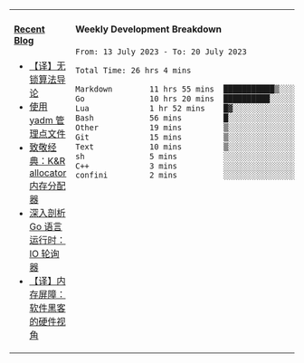 <table width="960px">
<tr>
<td valign="top" width="50%">

#### <a href="https://www.kongjun18.me" target="_blank">Recent Blog</a>

<!-- BLOG-POST-LIST:START -->
- [【译】无锁算法导论](https://kongjun18.github.io/posts/2023/07/14/)
- [使用 yadm 管理点文件](https://kongjun18.github.io/posts/2023/04/07/)
- [致敬经典：K&amp;R allocator 内存分配器](https://kongjun18.github.io/posts/2022/12/12/)
- [深入剖析 Go 语言运行时：IO 轮询器](https://kongjun18.github.io/posts/2022/11/21/)
- [【译】内存屏障：软件黑客的硬件视角](https://kongjun18.github.io/posts/2022/11/03/)
<!-- BLOG-POST-LIST:END -->

</td>
<td valign="top" width="50%">

#### Weekly Development Breakdown

<!--START_SECTION:waka-->

```txt
From: 13 July 2023 - To: 20 July 2023

Total Time: 26 hrs 4 mins

Markdown        11 hrs 55 mins  ███████████▒░░░░░░░░░░░░░   45.71 %
Go              10 hrs 20 mins  ██████████░░░░░░░░░░░░░░░   39.62 %
Lua             1 hr 52 mins    █▓░░░░░░░░░░░░░░░░░░░░░░░   07.20 %
Bash            56 mins         █░░░░░░░░░░░░░░░░░░░░░░░░   03.60 %
Other           19 mins         ▒░░░░░░░░░░░░░░░░░░░░░░░░   01.22 %
Git             15 mins         ▒░░░░░░░░░░░░░░░░░░░░░░░░   01.00 %
Text            10 mins         ▒░░░░░░░░░░░░░░░░░░░░░░░░   00.67 %
sh              5 mins          ░░░░░░░░░░░░░░░░░░░░░░░░░   00.38 %
C++             3 mins          ░░░░░░░░░░░░░░░░░░░░░░░░░   00.21 %
confini         2 mins          ░░░░░░░░░░░░░░░░░░░░░░░░░   00.15 %
```

<!--END_SECTION:waka-->
</td>
</tr>

</table>
